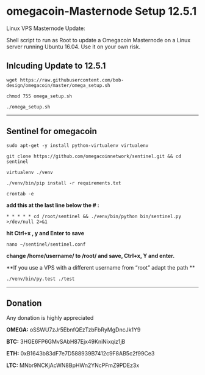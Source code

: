 # omegacoin-Masternode Setup 12.5.1

Linux VPS Masternode Update:

Shell script to run as Root to update a Omegacoin Masternode on a Linux server running Ubuntu 16.04. Use it on your own risk.

## Inlcuding Update to 12.5.1
```
wget https://raw.githubusercontent.com/bob-design/omegacoin/master/omega_setup.sh

chmod 755 omega_setup.sh

./omega_setup.sh

```
***

## Sentinel for omegacoin
```
sudo apt-get -y install python-virtualenv virtualenv
```
```
git clone https://github.com/omegacoinnetwork/sentinel.git && cd sentinel
```
```
virtualenv ./venv
```
```
./venv/bin/pip install -r requirements.txt
```
```
crontab -e
```

**add this at the last line below the # :**
```
* * * * * cd /root/sentinel && ./venv/bin/python bin/sentinel.py >/dev/null 2>&1
```
**hit Ctrl+x , y and Enter to save**

```
nano ~/sentinel/sentinel.conf
```
**change /home/username/ to /root/ and save, Ctrl+x, Y and enter.**

**If you use a VPS with a different username from “root” adapt the path **
```
./venv/bin/py.test ./test
```
***

## Donation 

Any donation is highly appreciated 

**OMEGA:** oSSWU7zJr5EbnfQEzTzbFbRyMgDncJk1Y9

**BTC:** 3HGE6FP6GMvSAbH87Ejx49KniNixqiz1jB

**ETH:** 0xB1643b83dF7e7D588939B7412c9F8AB5c2f99Ce3

**LTC:** MNbr9NCKjAcWN8BpHWn2YNcPFmZ9PDEz3x

